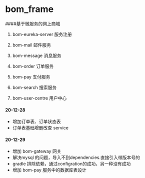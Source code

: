 # bom_frame
####基于微服务的网上商城

1. bom-eureka-server  服务注册

2. bom-mail   邮件服务

3. bom-message   消息服务

4. bom-order   订单服务

5. bom-pay   支付服务

6. bom-search   搜索服务

7. bom-user-centre   用户中心

#### 20-12-28
* 增加订单表、订单状态表
* 订单表基础增删改查 service 

#### 20-12-29
* 增加 bom-gateway 网关
* 解决mysql 的问题，导入不到dependencies.直接引入带版本号的
* gradle 排除依赖，通过configration的成功，另一种没有成功
* 增加 bom-pay 服务中的数据库表设计




